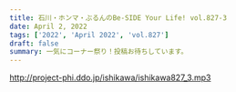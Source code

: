 ```yaml
---
title: 石川・ホンマ・ぶるんのBe-SIDE Your Life! vol.827-3
date: April 2, 2022
tags: ['2022', 'April 2022', 'vol.827']
draft: false
summary: 一気にコーナー祭り！投稿お待ちしています。
---
```


http://project-phi.ddo.jp/ishikawa/ishikawa827_3.mp3